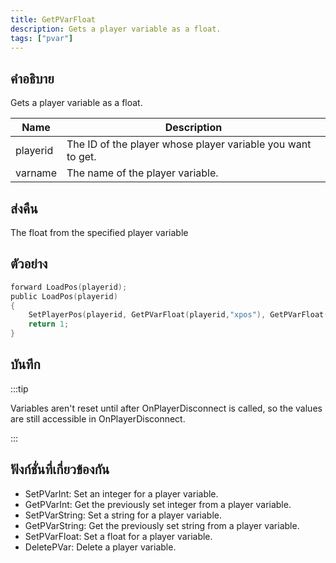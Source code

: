 ```yaml
---
title: GetPVarFloat
description: Gets a player variable as a float.
tags: ["pvar"]
---
```


## คำอธิบาย

Gets a player variable as a float.

| Name     | Description                                                 |
| -------- | ----------------------------------------------------------- |
| playerid | The ID of the player whose player variable you want to get. |
| varname  | The name of the player variable.                            |

## ส่งคืน

The float from the specified player variable

## ตัวอย่าง

```c
forward LoadPos(playerid);
public LoadPos(playerid)
{
    SetPlayerPos(playerid, GetPVarFloat(playerid,"xpos"), GetPVarFloat(playerid,"ypos"), GetPVarFloat(playerid,"zpos"));
    return 1;
}
```

## บันทึก

:::tip

Variables aren't reset until after OnPlayerDisconnect is called, so the values are still accessible in OnPlayerDisconnect.

:::

## ฟังก์ชั่นที่เกี่ยวข้องกัน

- SetPVarInt: Set an integer for a player variable.
- GetPVarInt: Get the previously set integer from a player variable.
- SetPVarString: Set a string for a player variable.
- GetPVarString: Get the previously set string from a player variable.
- SetPVarFloat: Set a float for a player variable.
- DeletePVar: Delete a player variable.

